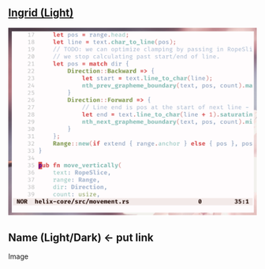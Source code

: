 ## [Ingrid (Light)](https://github.com/helix-editor/helix/blob/master/contrib/themes/ingrid.toml)

![ingrid.toml preview](https://raw.githubusercontent.com/inTarga/dotfiles/master/previews/ingrid.png)

## Name (Light/Dark) <- put link

Image